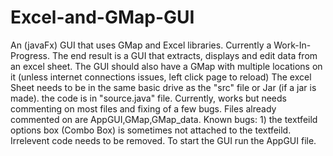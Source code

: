 # Excel-and-GMap-GUI
An (javaFx) GUI that uses GMap and Excel libraries.
Currently a Work-In-Progress.
The end result is a GUI that extracts, displays and edit data from an excel sheet.
The GUI should also have a GMap with multiple locations on it (unless internet connections issues, left click page to reload)
The excel Sheet needs to be in the same basic drive as the "src" file or Jar (if a jar is made). the code is in "source.java" file.
Currently, works but needs commenting on most files and fixing of a few bugs.
Files already commented on are AppGUI,GMap,GMap_data.
Known bugs: 1) the textfeild options box (Combo Box) is sometimes not attached to the textfeild.
Irrelevent code needs to be removed.
To start the GUI run the AppGUI file.
